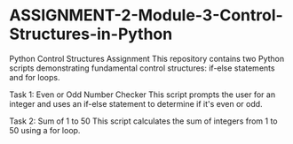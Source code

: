 # ASSIGNMENT-2-Module-3-Control-Structures-in-Python

Python Control Structures Assignment
This repository contains two Python scripts demonstrating fundamental control structures: if-else statements and for loops.

Task 1: Even or Odd Number Checker
This script prompts the user for an integer and uses an if-else statement to determine if it's even or odd.

Task 2: Sum of 1 to 50
This script calculates the sum of integers from 1 to 50 using a for loop.
